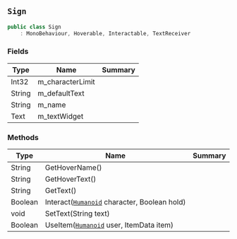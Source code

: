 ## `Sign`

```csharp
public class Sign
    : MonoBehaviour, Hoverable, Interactable, TextReceiver

```

### Fields

| Type | Name | Summary | 
| --- | --- | --- | 
| Int32 | m_characterLimit |  | 
| String | m_defaultText |  | 
| String | m_name |  | 
| Text | m_textWidget |  | 


### Methods

| Type | Name | Summary | 
| --- | --- | --- | 
| String | GetHoverName() |  | 
| String | GetHoverText() |  | 
| String | GetText() |  | 
| Boolean | Interact([`Humanoid`](./Humanoid.md) character, Boolean hold) |  | 
| void | SetText(String text) |  | 
| Boolean | UseItem([`Humanoid`](./Humanoid.md) user, ItemData item) |  | 


